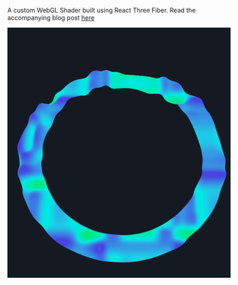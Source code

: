 A custom WebGL Shader built using React Three Fiber. Read the accompanying blog post [here](https://ownkng.dev/thoughts/writing-a-webgl-program) 

![WebGL effect](/public/effect.png)
